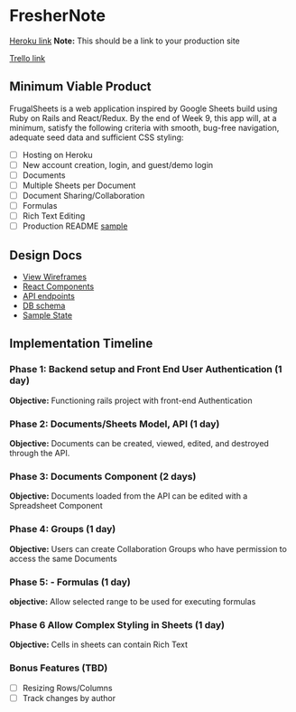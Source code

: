 # FresherNote

[Heroku link][heroku] **Note:** This should be a link to your production site

[Trello link][trello]

[heroku]: http://www.herokuapp.com
[trello]: https://trello.com/b/ALgfuX0Q/freshernote

## Minimum Viable Product

FrugalSheets is a web application inspired by Google Sheets build using Ruby on Rails and React/Redux. By the end of Week 9, this app will, at a minimum, satisfy the following criteria with smooth, bug-free navigation, adequate seed data and sufficient CSS styling:

- [ ] Hosting on Heroku
- [ ] New account creation, login, and guest/demo login
- [ ] Documents
- [ ] Multiple Sheets per Document
- [ ] Document Sharing/Collaboration
- [ ] Formulas
- [ ] Rich Text Editing
- [ ] Production README [sample](docs/production_readme.md)

## Design Docs
* [View Wireframes][wireframes]
* [React Components][components]
* [API endpoints][api-endpoints]
* [DB schema][schema]
* [Sample State][sample-state]

[wireframes]: docs/wireframes
[components]: docs/component-hierarchy.md
[sample-state]: docs/sample-state.md
[api-endpoints]: docs/api-endpoints.md
[schema]: docs/schema.md

## Implementation Timeline

### Phase 1: Backend setup and Front End User Authentication (1 day)

**Objective:** Functioning rails project with front-end Authentication

### Phase 2: Documents/Sheets Model, API (1 day)

**Objective:** Documents can be created, viewed, edited, and destroyed through
the API.

### Phase 3: Documents Component (2 days)

**Objective:** Documents loaded from the API can be edited with a Spreadsheet
Component

### Phase 4: Groups (1 day)

**Objective:** Users can create Collaboration Groups who have permission to
access the same Documents

### Phase 5: - Formulas (1 day)

**objective:** Allow selected range to be used for executing formulas

### Phase 6 Allow Complex Styling in Sheets (1 day)

**Objective:** Cells in sheets can contain Rich Text


### Bonus Features (TBD)
- [ ] Resizing Rows/Columns
- [ ] Track changes by author
